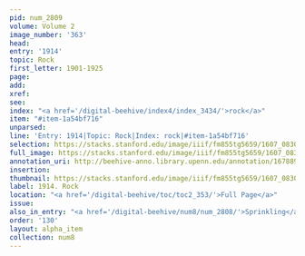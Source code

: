 ```yaml
---
pid: num_2809
volume: Volume 2
image_number: '363'
head:
entry: '1914'
topic: Rock
first_letter: 1901-1925
page:
add:
xref:
see:
index: "<a href='/digital-beehive/index4/index_3434/'>rock</a>"
item: "#item-1a54bf716"
unparsed:
line: 'Entry: 1914|Topic: Rock|Index: rock|#item-1a54bf716'
selection: https://stacks.stanford.edu/image/iiif/fm855tg5659/1607_0830/289,3988,2840,358/full/0/default.jpg
full_image: https://stacks.stanford.edu/image/iiif/fm855tg5659/1607_0830/full/full/0/default.jpg
annotation_uri: http://beehive-anno.library.upenn.edu/annotation/1678899679342
insertion:
thumbnail: https://stacks.stanford.edu/image/iiif/fm855tg5659/1607_0830/289,3988,600,180/250,/0/default.jpg
label: 1914. Rock
location: "<a href='/digital-beehive/toc/toc2_353/'>Full Page</a>"
issue:
also_in_entry: "<a href='/digital-beehive/num8/num_2808/'>Sprinkling</a>"
order: '130'
layout: alpha_item
collection: num8
---
```

